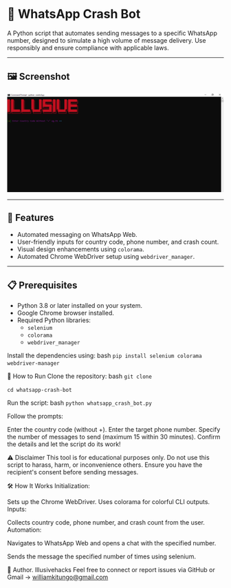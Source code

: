 # 🚀 WhatsApp Crash Bot

A Python script that automates sending messages to a specific WhatsApp number, designed to simulate a high volume of message delivery. Use responsibly and ensure compliance with applicable laws.

---

## 🖼️ Screenshot


![Screenshot Placeholder](GUI.png)

---

## 🌟 Features
- Automated messaging on WhatsApp Web.
- User-friendly inputs for country code, phone number, and crash count.
- Visual design enhancements using `colorama`.
- Automated Chrome WebDriver setup using `webdriver_manager`.

---

## 📋 Prerequisites
- Python 3.8 or later installed on your system.
- Google Chrome browser installed.
- Required Python libraries:
  - `selenium`
  - `colorama`
  - `webdriver_manager`

Install the dependencies using:
bash
````pip install selenium colorama webdriver-manager````


🚀 How to Run
Clone the repository:
bash
````git clone ````

````cd whatsapp-crash-bot````


Run the script:
bash
````python whatsapp_crash_bot.py````

Follow the prompts:

Enter the country code (without +).
Enter the target phone number.
Specify the number of messages to send (maximum 15 within 30 minutes).
Confirm the details and let the script do its work!

⚠️ Disclaimer
This tool is for educational purposes only.
Do not use this script to harass, harm, or inconvenience others. Ensure you have the recipient's consent before sending messages.


🛠️ How It Works
Initialization:

Sets up the Chrome WebDriver.
Uses colorama for colorful CLI outputs.
Inputs:

Collects country code, phone number, and crash count from the user.
Automation:

Navigates to WhatsApp Web and opens a chat with the specified number.

Sends the message the specified number of times using selenium.

📝 Author.
Illusivehacks
Feel free to connect or report issues via GitHub or Gmail -> williamkitungo@gmail.com
